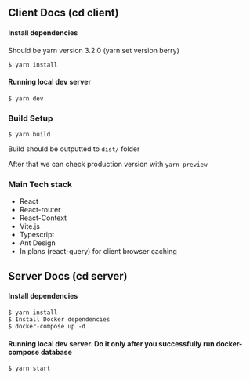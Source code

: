 ## Client Docs (cd client)
#### Install dependencies
Should be yarn version 3.2.0 (yarn set version berry)
```
$ yarn install
```

#### Running local dev server
```
$ yarn dev
```

### Build Setup

```
$ yarn build
```

Build should be outputted to `dist/` folder

After that we can check production version with `yarn preview`

### Main Tech stack

* React
* React-router
* React-Context
* Vite.js
* Typescript
* Ant Design
* In plans (react-query) for client browser caching

## Server Docs (cd server)
#### Install dependencies
```
$ yarn install
$ Install Docker dependencies
$ docker-compose up -d
```

#### Running local dev server. Do it only after you successfully run docker-compose database
```
$ yarn start
```